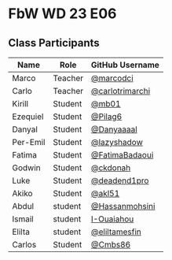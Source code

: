 # FbW WD 23 E06

## Class Participants


| Name     | Role    | GitHub Username                                    |
| -------- | ------- | -------------------------------------------------- |
| Marco    | Teacher | [@marcodci](https://github.com/marcodci)           |
| Carlo | Teacher | [@carlotrimarchi](https://github.com/carlotrimarchi) |
| Kirill   | Student | [@mb01](https://github.com/0mb1)                  |
| Ezequiel | Student | [@Pilag6](https://github.com/Pilag6)               |
| Danyal | Student| [@Danyaaaal](https://github.com/Danyaaaal)|
| Per-Emil | Student | [@lazyshadow](https://github.com/chimikoo)         |
| Fatima   | Student | [@FatimaBadaoui](https://github.com/FatimaBadaoui) |
| Godwin   | Student | [@ckdonah](https://github.com/ckdonah)             |
| Luke     | Student | [@deadend1pro](https://github.com/deadend1pro)     |
| Akiko    | Student | [@akl51](https://github.com/akl51)                 |
|Abdul |student|[@Hassanmohsini](https://github.com/Hassanmohsini)| 
| Ismail |student|[I-Ouaiahou](https://github.com/I-Ouaiahou)|
| Elilta   | student | [@eliltamesfin](https://github.com/eliltamesfin)   |
| Carlos   | Student | [@Cmbs86](https://github.com/Cmbs86)               |

